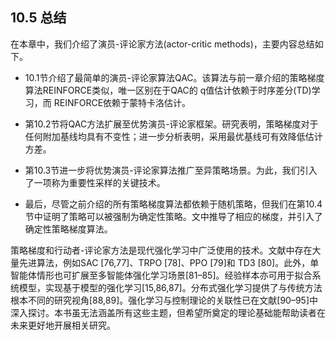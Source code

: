 ## 10.5 总结

在本章中，我们介绍了演员-评论家方法(actor-critic methods)，主要内容总结如下。

- $10.1$节介绍了最简单的演员-评论家算法QAC。该算法与前一章介绍的策略梯度算法REINFORCE类似，唯一区别在于QAC的 q值估计依赖于时序差分(TD)学习，而 REINFORCE依赖于蒙特卡洛估计。

- 第$10.2$节将QAC方法扩展至优势演员-评论家框架。研究表明，策略梯度对于任何附加基线均具有不变性；进一步分析表明，采用最优基线可有效降低估计方差。

- 第10.3节进一步将优势演员-评论家算法推广至异策略场景。为此，我们引入了一项称为重要性采样的关键技术。

- 最后，尽管之前介绍的所有策略梯度算法都依赖于随机策略，但我们在第$10.4$节中证明了策略可以被强制为确定性策略。文中推导了相应的梯度，并引入了确定性策略梯度算法。

策略梯度和行动者-评论家方法是现代强化学习中广泛使用的技术。文献中存在大量先进算法，例如SAC [76,77]、TRPO [78]、PPO [79]和 TD3 [80]。此外，单智能体情形也可扩展至多智能体强化学习场景[81–85]。经验样本亦可用于拟合系统模型，实现基于模型的强化学习[15,86,87]。分布式强化学习提供了与传统方法根本不同的研究视角[88,89]。强化学习与控制理论的关联性已在文献[90–95]中深入探讨。本书虽无法涵盖所有这些主题，但希望所奠定的理论基础能帮助读者在未来更好地开展相关研究。